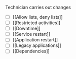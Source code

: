 Technician carries out changes
- [ ] [[Allow lists, deny lists]] 
- [ ] [[Restricted activities]] 
- [ ] [[Downtime]] 
- [ ] [[Service restart]] 
- [ ] [[Application restart]] 
- [ ] [[Legacy applications]] 
- [ ] [[Dependencies]]